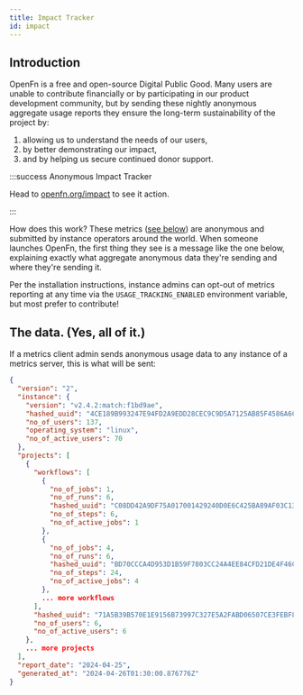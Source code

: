 ```yaml
---
title: Impact Tracker
id: impact
---
```


## Introduction

OpenFn is a free and open-source Digital Public Good. Many users are unable to
contribute financially or by participating in our product development community,
but by sending these nightly anonymous aggregate usage reports they ensure the
long-term sustainability of the project by:

1. allowing us to understand the needs of our users,
2. by better demonstrating our impact,
3. and by helping us secure continued donor support.

:::success Anonymous Impact Tracker

Head to [openfn.org/impact](https://www.openfn.org/impact) to see it action.

:::

How does this work? These metrics ([see below](#the-data-yes-all-of-it)) are
anonymous and submitted by instance operators around the world. When someone
launches OpenFn, the first thing they see is a message like the one below,
explaining exactly what aggregate anonymous data they're sending and where
they're sending it.

Per the installation instructions, instance admins can opt-out of metrics
reporting at any time via the `USAGE_TRACKING_ENABLED` environment variable, but
most prefer to contribute!

## The data. (Yes, all of it.)

If a metrics client admin sends anonymous usage data to any instance of a
metrics server, this is what will be sent:

```json
{
  "version": "2",
  "instance": {
    "version": "v2.4.2:match:f1bd9ae",
    "hashed_uuid": "4CE189B993247E94FD2A9EDD28CEC9C9D5A7125AB85F4586A6C994D89DCC0979",
    "no_of_users": 137,
    "operating_system": "linux",
    "no_of_active_users": 70
  },
  "projects": [
    {
      "workflows": [
        {
          "no_of_jobs": 1,
          "no_of_runs": 6,
          "hashed_uuid": "C08DD42A9DF75A017001429240D0E6C425BA89AF03C134A05E631CDB0A53FA87",
          "no_of_steps": 6,
          "no_of_active_jobs": 1
        },
        {
          "no_of_jobs": 4,
          "no_of_runs": 6,
          "hashed_uuid": "BD70CCCA4D953D1B59F7803CC24A4EE84CFD21DE4F46CBA85FB3FA41AACA4EAD",
          "no_of_steps": 24,
          "no_of_active_jobs": 4
        },
        ... more workflows
      ],
      "hashed_uuid": "71A5B39B570E1E9156B73997C327E5A2FABD06507CE3FEBF85128016446FCD49",
      "no_of_users": 6,
      "no_of_active_users": 6
    },
    ... more projects
  ],
  "report_date": "2024-04-25",
  "generated_at": "2024-04-26T01:30:00.876776Z"
}
```
